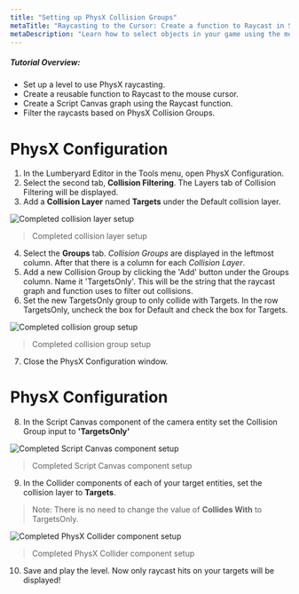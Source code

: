 ```yaml
---
title: "Setting up PhysX Collision Groups"
metaTitle: "Raycasting to the Cursor: Create a function to Raycast in Script Canvas"
metaDescription: "Learn how to select objects in your game using the mouse cursor.  Filter the objects with Collision Groups"
---
```


##### Tutorial Overview:
-  Set up a level to use PhysX raycasting.
-  Create a reusable function to Raycast to the mouse cursor.
-  Create a Script Canvas graph using the Raycast function.
-  Filter the raycasts based on PhysX Collision Groups.

# PhysX Configuration

1. In the Lumberyard Editor in the Tools menu, open PhysX Configuration.
2. Select the second tab, **Collision Filtering**.  The Layers tab of Collision Filtering will be displayed.
3. Add a **Collision Layer** named **Targets** under the Default collision layer.

![Completed collision layer setup](../images/02/rc-06.png "Completed collision layer setup")
>  Completed collision layer setup

4. Select the **Groups** tab.  *Collision Groups* are displayed in the leftmost column.  After that there is a column for each *Collision Layer*.
5. Add a new Collision Group by clicking the 'Add' button under the Groups column. Name it 'TargetsOnly'.  This will be the string that the raycast graph and function uses to filter out collisions.
6. Set the new TargetsOnly group to only collide with Targets.  In the row TargetsOnly, uncheck the box for Default and check the box for Targets.

![Completed collision group setup](../images/02/rc-07.png "Completed collision group setup")
>  Completed collision group setup

7. Close the PhysX Configuration window.

# PhysX Configuration

8. In the Script Canvas component of the camera entity set the Collision Group input to **'TargetsOnly'**

![Completed Script Canvas component setup](../images/02/rc-08.png "Completed Script Canvas component setup")
>  Completed Script Canvas component setup

9. In the Collider components of each of your target entities, set the collision layer to **Targets**.  

> Note: There is no need to change the value of **Collides With** to TargetsOnly.

![Completed PhysX Collider component setup](../images/02/rc-09.png "Completed PhysX Collider component setup")
>  Completed PhysX Collider component setup

10. Save and play the level.  Now only raycast hits on your targets will be displayed!
